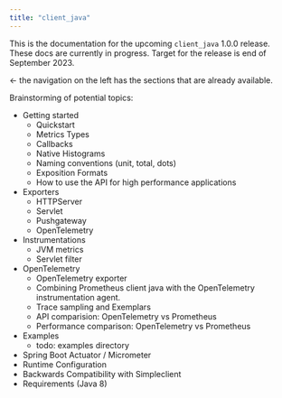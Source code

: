 ```yaml
---
title: "client_java"
---
```


This is the documentation for the upcoming `client_java` 1.0.0 release. These docs are currently in progress. Target for the release is end of September 2023.

<- the navigation on the left has the sections that are already available.

Brainstorming of potential topics:

* Getting started
  * Quickstart
  * Metrics Types
  * Callbacks
  * Native Histograms
  * Naming conventions (unit, total, dots)
  * Exposition Formats
  * How to use the API for high performance applications
* Exporters
  * HTTPServer
  * Servlet
  * Pushgateway
  * OpenTelemetry
* Instrumentations
  * JVM metrics
  * Servlet filter
* OpenTelemetry
  * OpenTelemetry exporter
  * Combining Prometheus client java with the OpenTelemetry instrumentation agent.
  * Trace sampling and Exemplars
  * API comparision: OpenTelemetry vs Prometheus
  * Performance comparison: OpenTelemetry vs Prometheus
* Examples
  * todo: examples directory
* Spring Boot Actuator / Micrometer
* Runtime Configuration
* Backwards Compatibility with Simpleclient
* Requirements (Java 8)
